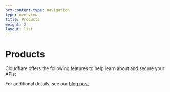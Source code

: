 ```yaml
---
pcx-content-type: navigation
type: overview
title: Products
weight: 2
layout: list
---
```


# Products

Cloudflare offers the following features to help learn about and secure your APIs: <DirectoryListing path="/products"/>

For additional details, see our [blog post](https://blog.cloudflare.com/api-abuse-detection/).
